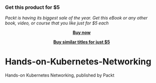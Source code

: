 
### Get this product for $5

<i>Packt is having its biggest sale of the year. Get this eBook or any other book, video, or course that you like just for $5 each</i>


<b><p align='center'>[Buy now](https://packt.link/9781838559571)</p></b>


<b><p align='center'>[Buy similar titles for just $5](https://subscription.packtpub.com/search)</p></b>


# Hands-on-Kubernetes-Networking
 Hands-on Kubernetes Networking, published by Packt
